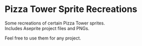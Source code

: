 # Pizza Tower Sprite Recreations
Some recreations of certain Pizza Tower sprites.  
Includes Aseprite project files and PNGs.

Feel free to use them for any project.